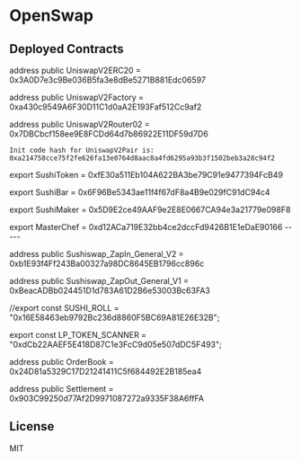 # OpenSwap


## Deployed Contracts

   address public UniswapV2ERC20 = 0x3A0D7e3c9Be036B5fa3e8dBe5271B881Edc06597

   address public UniswapV2Factory = 0xa430c9549A6F30D11C1d0aA2E193Faf512Cc9af2

   address public UniswapV2Router02 = 0x7DBCbcf158ee9E8FCDd64d7b86922E11DF59d7D6

    Init code hash for UniswapV2Pair is: 0xa214758cce75f2fe626fa13e0764d8aac8a4fd6295a93b3f1502beb3a28c94f2

   export SushiToken = 0xfE30a511Eb104A622BA3be79C91e9477394FcB49

   export SushiBar = 0x6F96Be5343ae11f4f67dF8a4B9e029fC91dC94c4

   export SushiMaker = 0x5D9E2ce49AAF9e2E8E0667CA94e3a21779e098F8

   export MasterChef = 0xd12ACa719E32bb4ce2dccFd9426B1E1eDaE90166
*-----*

   address public Sushiswap_ZapIn_General_V2 = 0xb1E93f4Ff243Ba00327a98DC8645EB1796cc896c

   address public Sushiswap_ZapOut_General_V1 = 0xBeacADBb024451D1d783A61D2B6e53003Bc63FA3

   //export const SUSHI_ROLL = "0x16E58463eb9792Bc236d8860F5BC69A81E26E32B";

   export const LP_TOKEN_SCANNER = "0xdCb22AAEF5E418D87C1e3FcC9d05e507dDC5F493";

   address public OrderBook = 0x24D81a5329C17D21241411C5f684492E2B185ea4

   address public Settlement = 0x903C99250d77Af2D9971087272a9335F38A6ffFA

## License

MIT
